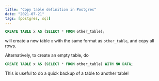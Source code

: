 ```yaml
---
title: "Copy table definition in Postgres"
date: "2021-07-21"
tags: [postgres, sql]
---
```


```sql
CREATE TABLE x AS (SELECT * FROM other_table);
```

will create a new table `x` with the same format as `other_table`, and copy all rows.

Alternatively, to create an empty table, do

```sql
CREATE TABLE x AS (SELECT * FROM other_table) WITH NO DATA;
```

This is useful to do a quick backup of a table to another table!
